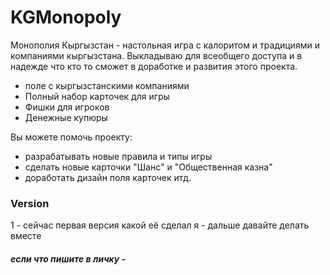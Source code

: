 # KGMonopoly

Монополия Кыргызстан -  настольная игра с калоритом и традициями и компаниями кыргызстана. Выкладываю для всеобщего доступа и в надежде что кто то сможет в доработке и развития этого проекта.

  - поле с кыргызстанскими компаниями
  - Полный набор карточек для игры
  - Фишки для игроков
  - Денежные купюры

Вы можете помочь проекту:
  - разрабатывать новые правила и типы игры
  - сделать новые карточки  "Шанс" и "Общественная казна"
  - доработать дизайн поля карточек итд.

### Version
1 -  сейчас первая версия какой её сделал я - дальше давайте делать вместе

##### если что пишите в личку -
